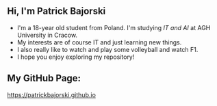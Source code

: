 ## Hi, I'm Patrick Bajorski
- I'm a 18-year old student from Poland. I'm studying _IT and AI_ at AGH University in Cracow.
- My interests are of course IT and just learning new things.
- I also really like to watch and play some volleyball and watch F1.
- I hope you enjoy exploring my repository!

## My GitHub Page:
https://patrickbajorski.github.io
